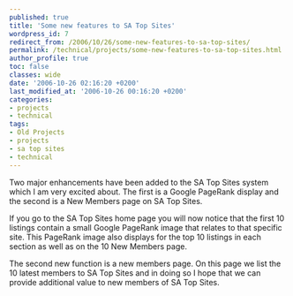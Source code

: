 ```yaml
---
published: true
title: 'Some new features to SA Top Sites'
wordpress_id: 7
redirect_from: /2006/10/26/some-new-features-to-sa-top-sites/
permalink: /technical/projects/some-new-features-to-sa-top-sites.html
author_profile: true
toc: false
classes: wide
date: '2006-10-26 02:16:20 +0200'
last_modified_at: '2006-10-26 00:16:20 +0200'
categories:
- projects
- technical
tags:
- Old Projects
- projects
- sa top sites
- technical
---
```

Two major enhancements have been added to the SA Top Sites system which I am very excited about. The first is a Google PageRank display and the second is a New Members page on SA Top Sites.

If you go to the SA Top Sites home page you will now notice that the first 10 listings contain a small Google PageRank image that relates to that specific site. This PageRank image also displays for the top 10 listings in each section as well as on the 10 New Members page.

The second new function is a new members page. On this page we list the 10 latest members to SA Top Sites and in doing so I hope that we can provide additional value to new members of SA Top Sites.
